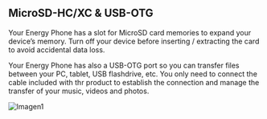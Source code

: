 ## MicroSD-HC/XC & USB-OTG
Your Energy Phone has a slot for MicroSD card memories to expand your device’s memory. Turn off your device before inserting / extracting the card to avoid accidental data loss. 

Your Energy Phone has also a USB-OTG port so you can transfer files between your PC, tablet, USB flashdrive, etc. You only need to connect the cable included with thr product to establish the connection and manage the transfer of your music, videos and photos. 

![Imagen1](http://static.energysistem.com/images/manuals/39530/53709926100aa.jpg)
